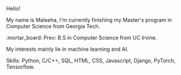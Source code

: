 <p>Hello!</p>
<p>My name is Maleeha, I'm currently finishing my Master's program in Computer Science from Georgia Tech. </p>

<p> :mortar_board: Prev: B.S in Computer Science from UC Irvine.</p> 

<p>My interests mainly lie in machine learning and AI. </p>

<p>Skills: Python, C/C++, SQL, HTML, CSS, Javascript, Django, PyTorch, Tensorflow. </p>


